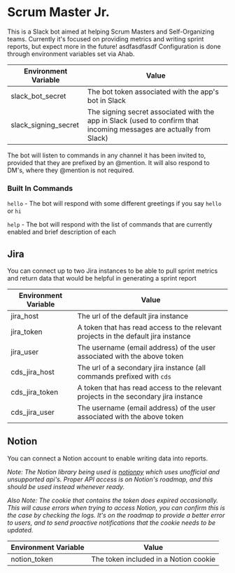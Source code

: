 # Scrum Master Jr.

This is a Slack bot aimed at helping Scrum Masters and Self-Organizing teams. Currently it's focused on providing metrics and writing sprint reports, but expect more in the future! 
asdfasdfasdf
Configuration is done through environment variables set via Ahab.

|Environment Variable   |Value   |
|---|---|
|slack_bot_secret   |The bot token associated with the app's bot in Slack   |
|slack_signing_secret   |The signing secret associated with the app in Slack (used to confirm that incoming messages are actually from Slack)   |

The bot will listen to commands in any channel it has been invited to, provided that they are prefixed by an @mention. It will also respond to DM's, where they @mention is not required. 

### Built In Commands
`hello` - The bot will respond with some different greetings if you say `hello` or `hi`

`help` - The bot will respond with the list of commands that are currently enabled and brief description of each

## Jira
You can connect up to two Jira instances to be able to pull sprint metrics and return data that would be helpful in generating a sprint report

|Environment Variable   |Value   |
|---|---|
|jira_host   |The url of the default jira instance   |
|jira_token   |A token that has read access to the relevant projects in the default jira instance   |
|jira_user   |The username (email address) of the user associated with the above token   |
|cds_jira_host   |The url of a secondary jira instance (all commands prefixed with `cds`  |
|cds_jira_token   |A token that has read access to the relevant projects in the secondary jira instance   |
|cds_jira_user   |The username (email address) of the user associated with the above token   |

## Notion
You can connect a Notion account to enable writing data into reports. 

*Note: The Notion library being used is [notionpy](https://github.com/jamalex/notion-py) which uses unofficial and unsupported api's. Proper API access is on Notion's roadmap, and this should be used instead whenever ready.*

*Also Note: The cookie that contains the token does expired occasionally. This will cause errors when trying to access Notion, you can confirm this is the case by checking the logs. It's on the roadmap to provide a better error to users, and to send proactive notifications that the cookie needs to be updated.*

|Environment Variable   |Value   |
|---|---|
|notion_token   |The token included in a Notion cookie |
